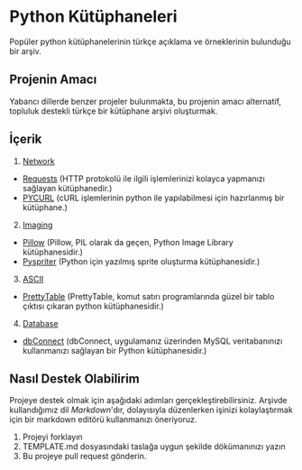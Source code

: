 # Python Kütüphaneleri
Popüler python kütüphanelerinin türkçe açıklama ve örneklerinin bulunduğu bir arşiv.

## Projenin Amacı
Yabancı dillerde benzer projeler bulunmakta, bu projenin amacı alternatif, topluluk destekli türkçe bir kütüphane arşivi oluşturmak.

## İçerik
1. [Network](https://github.com/MuhammetDilmac/PythonKutuphaneleri/blob/master/network/)
 * [Requests](https://github.com/MuhammetDilmac/PythonKutuphaneleri/blob/master/network/requests.md)
 (HTTP protokolü ile ilgili işlemlerinizi kolayca yapmanızı sağlayan kütüphanedir.)
 * [PYCURL](https://github.com/MuhammetDilmac/PythonKutuphaneleri/blob/master/network/curl.md)
 (cURL işlemlerinin python ile yapılabilmesi için hazırlanmış bir kütüphane.)

2. [Imaging](https://github.com/MuhammetDilmac/PythonKutuphaneleri/blob/master/imaging/)
 * [Pillow](https://github.com/MuhammetDilmac/PythonKutuphaneleri/blob/master/imaging/pillow.md) (Pillow, PIL olarak da geçen, Python Image Library kütüphanesidir.)
 * [Pyspriter](https://github.com/MuhammetDilmac/PythonKutuphaneleri/blob/master/imaging/pyspriter.md) (Python için yazılmış sprite oluşturma kütüphanesidir.)
 
3. [ASCII](https://github.com/MuhammetDilmac/PythonKutuphaneleri/tree/master/ASCII)
 * [PrettyTable](https://github.com/MuhammetDilmac/PythonKutuphaneleri/blob/master/ASCII/prettytable.md)
 (PrettyTable, komut satırı programlarında güzel bir tablo çıktısı çıkaran python kütüphanesidir.)

4. [Database](https://github.com/MuhammetDilmac/PythonKutuphaneleri/tree/master/database)
 * [dbConnect](https://github.com/MuhammetDilmac/PythonKutuphaneleri/blob/master/database/dbConnect.md)
 (dbConnect, uygulamanız üzerinden MySQL veritabanınızı kullanmanızı sağlayan bir Python kütüphanesidir.)

## Nasıl Destek Olabilirim
Projeye destek olmak için aşağıdaki adımları gerçekleştirebilirsiniz. Arşivde kullandığımız dil _Markdown_'dır, dolayısıyla düzenlerken işinizi kolaylaştırmak için bir markdown editörü kullanmanızı öneriyoruz.

1. Projeyi forklayın
2. TEMPLATE.md dosyasındaki taslağa uygun şekilde dökümanınızı yazın
3. Bu projeye pull request gönderin.
